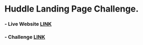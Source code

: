 # Huddle Landing Page Challenge.

### - Live Website [LINK](https://abdraoufx.github.io/frontEndMentor_Challenges/junior/huddle_landing_page/)

### - Challenge [LINK](https://www.frontendmentor.io/solutions/responsive-challenge-huddle-landing-page-with-sass-SJpNFdu7c)
